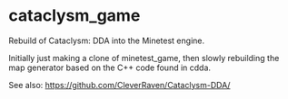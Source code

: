 # cataclysm_game
Rebuild of Cataclysm: DDA into the Minetest engine.

Initially just making a clone of minetest_game, then slowly rebuilding the map generator based on the C++ code found in cdda.

See also: https://github.com/CleverRaven/Cataclysm-DDA/

